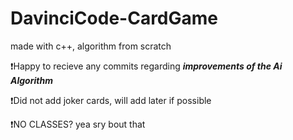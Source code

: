 # DavinciCode-CardGame


made with c++, algorithm from scratch

❗Happy to recieve any commits regarding ***improvements of the Ai Algorithm***

❗Did not add joker cards, will add later if possible

❗NO CLASSES? yea sry bout that
